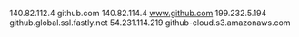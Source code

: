 140.82.112.4 github.com
140.82.114.4 www.github.com
199.232.5.194 github.global.ssl.fastly.net
54.231.114.219 github-cloud.s3.amazonaws.com